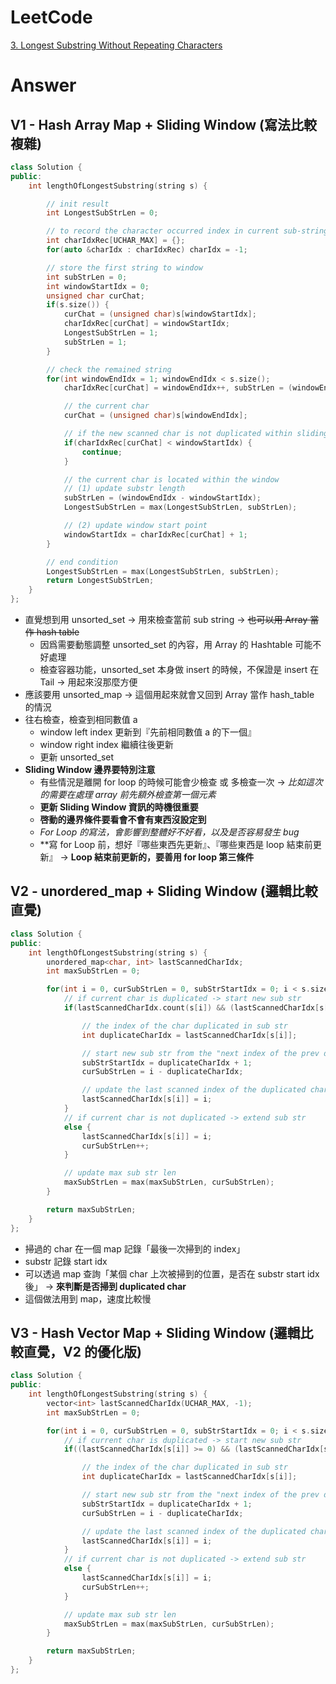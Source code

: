 # LeetCode
[3. Longest Substring Without Repeating Characters](https://leetcode.com/problems/longest-substring-without-repeating-characters/)

# Answer
## V1 - Hash Array Map + Sliding Window (寫法比較複雜)
```Cpp
class Solution {
public:
	int lengthOfLongestSubstring(string s) {

		// init result
		int LongestSubStrLen = 0;

		// to record the character occurred index in current sub-string (init to invalid index -1)
		int charIdxRec[UCHAR_MAX] = {};
		for(auto &charIdx : charIdxRec) charIdx = -1;

		// store the first string to window
		int subStrLen = 0;
		int windowStartIdx = 0;
		unsigned char curChat;
		if(s.size()) {
			curChat = (unsigned char)s[windowStartIdx];
			charIdxRec[curChat] = windowStartIdx;
			LongestSubStrLen = 1;
			subStrLen = 1;
		}

		// check the remained string
		for(int windowEndIdx = 1; windowEndIdx < s.size(); 
			charIdxRec[curChat] = windowEndIdx++, subStrLen = (windowEndIdx - windowStartIdx)) {

			// the current char
			curChat = (unsigned char)s[windowEndIdx];

			// if the new scanned char is not duplicated within sliding window
			if(charIdxRec[curChat] < windowStartIdx) {
				continue;
			}

			// the current char is located within the window
			// (1) update substr length 
			subStrLen = (windowEndIdx - windowStartIdx);
			LongestSubStrLen = max(LongestSubStrLen, subStrLen);

			// (2) update window start point
			windowStartIdx = charIdxRec[curChat] + 1;
		}

		// end condition
		LongestSubStrLen = max(LongestSubStrLen, subStrLen);
		return LongestSubStrLen;
	}
};
```
- 直覺想到用 unsorted_set -> 用來檢查當前 sub string -> ~~也可以用 Array 當作 hash table~~
	- 因爲需要動態調整 unsorted_set 的內容，用 Array 的 Hashtable 可能不好處理
	- 檢查容器功能，unsorted_set 本身做 insert 的時候，不保證是 insert 在 Tail -> 用起來沒那麼方便
- 應該要用 unsorted_map -> 這個用起來就會又回到 Array 當作 hash_table 的情況
- 往右檢查，檢查到相同數值 a
	- window left index 更新到『先前相同數值 a 的下一個』
	- window right index 繼續往後更新
	- 更新 unsorted_set
- **Sliding Window 邊界要特別注意**
	- 有些情況是離開 for loop 的時候可能會少檢查 或 多檢查一次 -> *比如這次的需要在處理 array 前先額外檢查第一個元素*
	- **更新 Sliding Window 資訊的時機很重要**
	- **啓動的邊界條件要看會不會有東西沒設定到**
	- *For Loop 的寫法，會影響到整體好不好看，以及是否容易發生 bug*
	- **寫 for Loop 前，想好『哪些東西先更新』、『哪些東西是 loop 結束前更新』 -> **Loop 結束前更新的，要善用 for loop 第三條件**

## V2 - unordered_map + Sliding Window (邏輯比較直覺)
```Cpp
class Solution {
public:
    int lengthOfLongestSubstring(string s) {
        unordered_map<char, int> lastScannedCharIdx;
        int maxSubStrLen = 0;

        for(int i = 0, curSubStrLen = 0, subStrStartIdx = 0; i < s.size(); i++) {
            // if current char is duplicated -> start new sub str
            if(lastScannedCharIdx.count(s[i]) && (lastScannedCharIdx[s[i]] >= subStrStartIdx)) {

                // the index of the char duplicated in sub str
                int duplicateCharIdx = lastScannedCharIdx[s[i]];

                // start new sub str from the "next index of the prev duplicated char"
                subStrStartIdx = duplicateCharIdx + 1;
                curSubStrLen = i - duplicateCharIdx;

                // update the last scanned index of the duplicated char
                lastScannedCharIdx[s[i]] = i;
            }
            // if current char is not duplicated -> extend sub str
            else {
                lastScannedCharIdx[s[i]] = i;
                curSubStrLen++;
            }

            // update max sub str len
            maxSubStrLen = max(maxSubStrLen, curSubStrLen);
        }

        return maxSubStrLen;
    }
};
```
- 掃過的 char 在一個 map 記錄「最後一次掃到的 index」
- substr 記錄 start idx
- 可以透過 map 查詢「某個 char 上次被掃到的位置，是否在 substr start idx 後」 -> **來判斷是否掃到 duplicated char**
- 這個做法用到 map，速度比較慢

## V3 - Hash Vector Map + Sliding Window (邏輯比較直覺，V2 的優化版)
```Cpp
class Solution {
public:
    int lengthOfLongestSubstring(string s) {
        vector<int> lastScannedCharIdx(UCHAR_MAX, -1);
        int maxSubStrLen = 0;

        for(int i = 0, curSubStrLen = 0, subStrStartIdx = 0; i < s.size(); i++) {
            // if current char is duplicated -> start new sub str
            if((lastScannedCharIdx[s[i]] >= 0) && (lastScannedCharIdx[s[i]] >= subStrStartIdx)) {

                // the index of the char duplicated in sub str
                int duplicateCharIdx = lastScannedCharIdx[s[i]];

                // start new sub str from the "next index of the prev duplicated char"
                subStrStartIdx = duplicateCharIdx + 1;
                curSubStrLen = i - duplicateCharIdx;

                // update the last scanned index of the duplicated char
                lastScannedCharIdx[s[i]] = i;
            }
            // if current char is not duplicated -> extend sub str
            else {
                lastScannedCharIdx[s[i]] = i;
                curSubStrLen++;
            }

            // update max sub str len
            maxSubStrLen = max(maxSubStrLen, curSubStrLen);
        }

        return maxSubStrLen;
    }
};
```